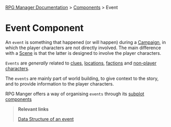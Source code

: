 [RPG Manager Documentation](../../index.md) >
[Components](0-index.md) >
Event

# Event Component

An `event` is something that happened (or will happen) during a [Campaign](Campaign.md), in which the player
characters are not directly involved. The main difference with a [Scene](Scene.md) is that the latter is designed to involve the player characters.

`Events` are _generally_ related to [clues](clues.md), [locations](Location.md), [factions](Faction.md) and [non-player characters](Non-Player-Character.md).

The `events` are mainly part of world building, to give context to the story, and to provide information to the player characters.


RPG Manger offers a way of organising `events` through its [subplot components](Subplot.md)

> **Relevant links**
>
> [Data Structure of an event](../data/event/index.md)
